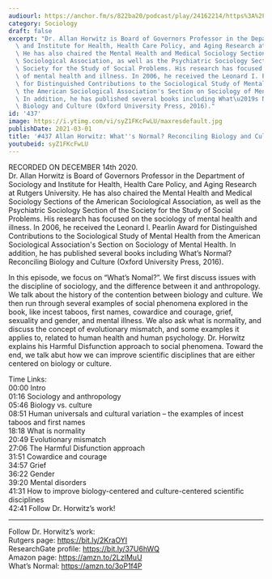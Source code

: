 ```yaml
---
audiourl: https://anchor.fm/s/822ba20/podcast/play/24162214/https%3A%2F%2Fd3ctxlq1ktw2nl.cloudfront.net%2Fstaging%2F2020-11-18%2F19327b53-a552-e9cc-2149-78b48ea35317.m4a
category: Sociology
draft: false
excerpt: "Dr. Allan Horwitz is Board of Governors Professor in the Department of Sociology\
  \ and Institute for Health, Health Care Policy, and Aging Research at Rutgers University.\
  \ He has also chaired the Mental Health and Medical Sociology Sections of the American\
  \ Sociological Association, as well as the Psychiatric Sociology Section of the\
  \ Society for the Study of Social Problems. His research has focused on the sociology\
  \ of mental health and illness. In 2006, he received the Leonard I. Pearlin Award\
  \ for Distinguished Contributions to the Sociological Study of Mental Health from\
  \ the American Sociological Association's Section on Sociology of Mental Health.\
  \ In addition, he has published several books including What\u2019s Normal? Reconciling\
  \ Biology and Culture (Oxford University Press, 2016)."
id: '437'
image: https://i.ytimg.com/vi/syZ1FKcFwLU/maxresdefault.jpg
publishDate: 2021-03-01
title: '#437 Allan Horwitz: What''s Normal? Reconciling Biology and Culture'
youtubeid: syZ1FKcFwLU
---
```

<div class="timelinks">

RECORDED ON DECEMBER 14th 2020.  
Dr. Allan Horwitz is Board of Governors Professor in the Department of Sociology and Institute for Health, Health Care Policy, and Aging Research at Rutgers University. He has also chaired the Mental Health and Medical Sociology Sections of the American Sociological Association, as well as the Psychiatric Sociology Section of the Society for the Study of Social Problems. His research has focused on the sociology of mental health and illness. In 2006, he received the Leonard I. Pearlin Award for Distinguished Contributions to the Sociological Study of Mental Health from the American Sociological Association's Section on Sociology of Mental Health. In addition, he has published several books including What’s Normal? Reconciling Biology and Culture (Oxford University Press, 2016).

In this episode, we focus on “What’s Nomal?”. We first discuss issues with the discipline of sociology, and the difference between it and anthropology. We talk about the history of the contention between biology and culture. We then run through several examples of social phenomena explored in the book, like incest taboos, first names, cowardice and courage, grief, sexuality and gender, and mental illness. We also ask what is normality, and discuss the concept of evolutionary mismatch, and some examples it applies to, related to human health and human psychology. Dr. Horwitz explains his Harmful Disfunction approach to social phenomena. Toward the end, we talk abut how we can improve scientific disciplines that are either centered on biology or culture.

Time Links:  
<time>00:00</time> Intro  
<time>01:16</time> Sociology and anthropology  
<time>05:46</time> Biology vs. culture  
<time>08:51</time> Human universals and cultural variation – the examples of incest taboos and first names  
<time>18:18</time> What is normality  
<time>20:49</time> Evolutionary mismatch  
<time>27:06</time> The Harmful Disfunction approach  
<time>31:51</time> Cowardice and courage  
<time>34:57</time> Grief  
<time>36:22</time> Gender  
<time>39:20</time> Mental disorders  
<time>41:31</time> How to improve biology-centered and culture-centered scientific disciplines  
<time>42:41</time> Follow Dr. Horwitz’s work!

---

Follow Dr. Horwitz’s work:  
Rutgers page: https://bit.ly/2KraOYI  
ResearchGate profile: https://bit.ly/37U6hWQ  
Amazon page: https://amzn.to/2LzIMuU  
What’s Normal: https://amzn.to/3oP1f4P
</div>


